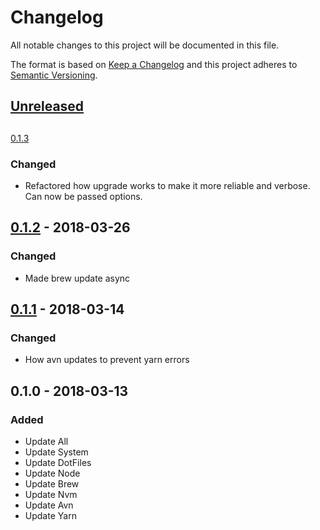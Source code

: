 # Changelog
All notable changes to this project will be documented in this file.

The format is based on [Keep a Changelog](http://keepachangelog.com/en/1.0.0/)
and this project adheres to [Semantic Versioning](http://semver.org/spec/v2.0.0.html).

## [Unreleased](https://github.com/ENG618/eng-cli/compare/v0.1.2...HEAD)

##
[0.1.3](https://github.com/ENG618/eng-cli/compare/v0.1.2...v0.1.3)
### Changed
- Refactored how upgrade works to make it more reliable and verbose.  Can now be passed options.

## [0.1.2](https://github.com/ENG618/eng-cli/compare/v0.1.1...v0.1.2) - 2018-03-26
### Changed
- Made brew update async

## [0.1.1](https://github.com/ENG618/eng-cli/compare/v0.1.0...v0.1.1) - 2018-03-14
### Changed
- How avn updates to prevent yarn errors

## 0.1.0 - 2018-03-13
### Added
- Update All
- Update System
- Update DotFiles
- Update Node
- Update Brew
- Update Nvm
- Update Avn
- Update Yarn
